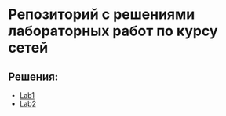 # Репозиторий с решениями лабораторных работ по курсу сетей

## Решения:
* [Lab1](./Lab1/solution/)
* [Lab2](./Lab2/solution/)


